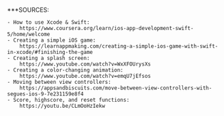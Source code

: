 ***SOURCES:

    - How to use Xcode & Swift:
        https://www.coursera.org/learn/ios-app-development-swift-5/home/welcome
    - Creating a simple iOS game:
        https://learnappmaking.com/creating-a-simple-ios-game-with-swift-in-xcode/#finishing-the-game
    - Creating a splash screen:
        https://www.youtube.com/watch?v=WxXFOUrysXs
    - Creating a color-changing animation:
        https://www.youtube.com/watch?v=emqU7jEfsos
    - Moving between view controllers:
        https://appsandbiscuits.com/move-between-view-controllers-with-segues-ios-9-7e231159e8f4
    - Score, highscore, and reset functions:
        https://youtu.be/CLmOoHzIekw